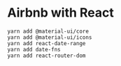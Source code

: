 
# Airbnb with React

```
yarn add @material-ui/core
yarn add @material-ui/icons
yarn add react-date-range
yarn add date-fns
yarn add react-router-dom
```